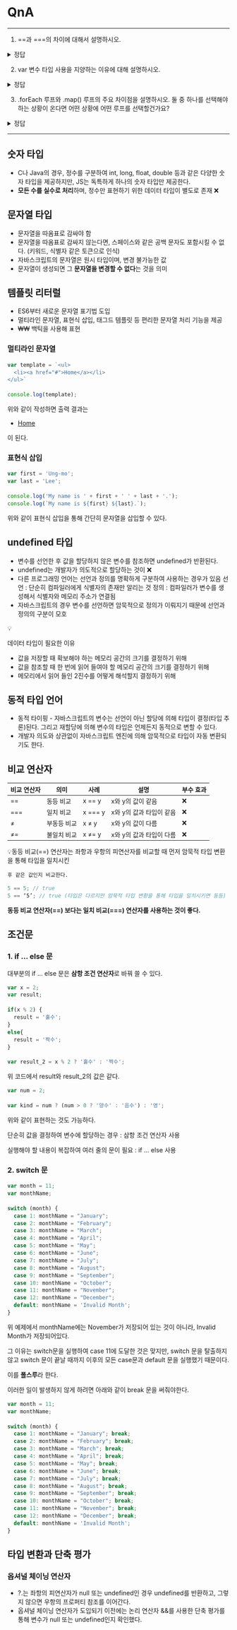 # QnA

---

1. ==과 ===의 차이에 대해서 설명하시오.
<details>
<summary>정답</summary>
    ==는 두 값이 동등한 지를 뜻합니다. "1" == 1 은 참이 됩니다. ===는 두 값이 일치한 지를 뜻합니다. "1" === 1는 거짓이 되고 1 === 1은 참이 됩니다. ===는 타입체크를 한다는 점에서 보안 유지에 도움이 됩니다.
</details>

2. var 변수 타입 사용을 지양하는 이유에 대해 설명하시오.
<details>
<summary>정답</summary>
    1. 같은 이름의 변수로 중복 선언이 가능하다.

```jsx
var url = 'https://velog.io/@wksh229'
console.log(url)

/* 아무튼 엄청나게 긴 코드의 여백*/

var url = 'https://www.google.com' // ??
console.log(url)
```

위 코드의 실행 결과를 예측해보자.

url 변수가 2번 선언되어서 에러가 발생할 수도 있지만, 의외로 실행은 잘된다.

**같은 이름의 변수가 2번이나 선언되었음에도 아무런 에러를 일으키지 않고 멀쩡히 작동한다.**

1. 나중에 선언된 변수가 호이스팅으로 인해 사용 가능하다.

```jsx
console.log(fruit)
var fruit = 'banana'
console.log(fruit)
```

위와 같이 변수를 선언하면 이전에 학습한 변수 호이스팅된다. 이와 같이 어떤 동작을 일으키는지 예측이 안되기 때문에 사용을 조심해야한다.

1. function scope라 같은 함수 내부에 있다면 선언 위치에 상관 없이 사용이 된다.

```jsx
function novar(){
  console.log(n)
  for(var n = 0; n < 5; n++){
    console.log(n)
  }
  console.log(n)
}

novar()
```

위 코드를 보면 n은 for문 내부에 선언되어 있으니 for문 밖에서 console.n은 오류가 날 것 같다.

하지만 위 코드를 실행시켜보면

![hyuunminn-image-1.png](./images/hyuunminn-image-1.png)

위와 같은 결과를 얻을 수 있다.

undefined까지는 그렇다고 쳐도 5가 출력이 된다.

**이것은 var이 block scope가 아닌, function scope단위 변수이기 때문이다.**

위 코드에서 n은 그나마 novar 함수 안에서 선언된 함수이다. 다른 경우를 살펴보자.

```jsx
for(var i = 0; i < 5; i++){
  console.log(i)
}
```

위와 같이 전역에 var을 선언해놓으면 var은 전역변수가 된다. i는 이제 프로그램이 종료되기 전까지 살아있게 된다.

```jsx
for(var i = 0; i < 5; i++){
  console.log(i)
}

function func1(){
  i++
}
```

만약 추가로 이런 함수가 작성된다면 결과를 예측하기 더욱 어려워지게 된다.

**그래서 쓰지말라고 합니다**
</details>

3. .forEach 루프와 .map() 루프의 주요 차이점을 설명하시오. 둘 중 하나를 선택해야 하는 상황이 온다면 어떤 상황에 어떤 루프를 선택할건가요?
<details>
<summary>정답</summary>
    일단 forEach와 map이 어떤 일을 하는지 알아보자.

📌 forEach

- 배열의 요소를 반복한다.
- 각 요소에 대해 콜백을 실행한다.
- 값을 반환하지 않는다.
    
    ```jsx
    const a = [1, 2, 3];
    const doubled = a.forEach((num, index) => {
      // num나 index로 무언가 합니다.
    });
    
    // doubled = undefined
    ```
    

📌 map

- 배열의 요소를 반복한다.
- 각 요소에서 함수를 호출하여 결과로 새 배열을 작성하여 각 요소를 새 요소에 매핑한다.
    
    ```jsx
    const a = [1, 2, 3];
    const doubled = a.map((num) => {
      return num * 2;
    });
    
    // doubled = [2, 4, 6]
    ```
    
    forEach와 map의 가장 큰 차이점은 **map이 새로운 배열을 반환**한다는 것이다.
    
    결과가 필요하지만 원본 배열을 변경하고 싶지않으면 map()을 사용하고, 단순히 배열을 반복할 필요가 있다면 forEach를 선택하는 것이 좋다.
</details>

---

## 숫자 타입

- C나 Java의 경우, 정수를 구분하여 int, long, float, double 등과 같은 다양한 숫자 타입을 제공하지만, JS는 독특하게 하나의 숫자 타입만 제공한다.
- **모든 수를 실수로 처리**하며, 정수만 표현하기 위한 데이터 타입이 별도로 존재 ❌

## 문자열 타입

- 문자열을 따옴표로 감싸야 함
- 문자열을 따옴표로 감싸지 않는다면, 스페이스와 같은 공백 문자도 포함시킬 수 없다. (키워드, 식별자 같은 토큰으로 인식)
- 자바스크립트의 문자열은 원시 타입이며, 변경 불가능한 값
- 문자열이 생성되면 그 **문자열을 변경할 수 없다**는 것을 의미

## 템플릿 리터럴

- ES6부터 새로운 문자열 표기법 도입
- 멀티라인 문자열, 표현식 삽입, 태그드 템플릿 등 편리한 문자열 처리 기능을 제공
- ₩₩ 백틱을 사용해 표현

### 멀티라인 문자열

```jsx
var template = `<ul>
  <li><a href="#">Home</a></li>
</ul>`

console.log(template);
```

위와 같이 작성하면 출력 결과는

<ul>
  <li><a href="#">Home</a></li>
</ul>

이 된다.

### 표현식 삽입

```jsx
var first = 'Ung-mo';
var last = 'Lee';

console.log('My name is ' + first + ' ' + last + '.');
console.log(`My name is ${first} ${last}.`);
```

위와 같이 표현식 삽입을 통해 간단히 문자열을 삽입할 수 있다.

## undefined 타입

- 변수를 선언한 후 값을 할당하지 않은 변수를 참조하면 undefined가 반환된다.
- undefined는 개발자가 의도적으로 할당하는 것이 ❌
- 다른 프로그래밍 언어는 선언과 정의를 명확하게 구분하여 사용하는 경우가 있음
선언 : 단순히 컴파일러에게 식별자의 존재만 알리는 것
정의 : 컴파일러가 변수를 생성해서 식별자와 메모리 주소가 연결됨
- 자바스크립트의 경우 변수를 선언하면 암묵적으로 정의가 이뤄지기 때문에 선언과 정의의 구분이 모호

<aside>
💡

데이터 타입이 필요한 이유

- 값을 저장할 때 확보해야 하는 메모리 공간의 크기를 결정하기 위해
- 값을 참조할 때 한 번에 읽어 들여야 할 메모리 공간의 크기를 결정하기 위해
- 메모리에서 읽어 들인 2진수를 어떻게 해석할지 결정하기 위해
</aside>

## 동적 타입 언어

- 동적 타이핑 - 자바스크립트의 변수는 선언이 아닌 할당에 의해 타입이 결정(타입 추론)된다. 그리고 재할당에 의해 변수의 타입은 언제든지 동적으로 변할 수 있다.
- 개발자 의도와 상관없이 자바스크립트 엔진에 의해 암묵적으로 타입이 자동 변환되기도 한다.

## 비교 연산자

| 비교 연산자 | 의미 | 사례 | 설명 | 부수 효과 |
| --- | --- | --- | --- | --- |
| == | 동등 비교 | x == y | x와 y의 값이 같음 | ❌ |
| === | 일치 비교 | x === y | x와 y의 값과 타입이 같음 | ❌ |
| ≠ | 부동등 비교 | x ≠ y | x와 y의 값이 다름 | ❌ |
| ≠= | 불일치 비교 | x ≠= y | x와 y의 값과 타입이 다름 | ❌ |

💡동등 비교(==) 연산자는 좌항과 우항의 피연산자를 비교할 때 먼저 암묵적 타입 변환을 통해 타입을 일치시킨    

    후 같은 값인지 비교한다.

```jsx
5 == 5; // true
5 == ‘5’; // true (타입은 다르지만 암묵적 타입 변환을 통해 타입을 일치시키면 동등)
```

**동등 비교 연산자(==) 보다는 일치 비교(===) 연산자를 사용하는 것이 좋다.**

## 조건문

### 1. if … else 문

대부분의 if … else 문은 **삼항 조건 연산자**로 바꿔 쓸 수 있다.

```jsx
var x = 2;
var result;

if(x % 2) {
  result = '홀수';
}
else{
  result = '짝수';
}

var result_2 = x % 2 ? '홀수' : '짝수';
```

위 코드에서 result와 result_2의 값은 같다.

```jsx
var num = 2;

var kind = num ? (num > 0 ? '양수' : '음수') : '영';
```

위와 같이 표현하는 것도 가능하다.

단순히 값을 결정하여 변수에 할당하는 경우 : 삼항 조건 연산자 사용

실행해야 할 내용이 복잡하여 여러 줄의 문이 필요 : if … else 사용

### 2. switch 문

```jsx
var month = 11;
var monthName;

switch (month) {
  case 1: monthName = "January";
  case 2: monthName = "February";
  case 3: monthName = "March";
  case 4: monthName = "April";
  case 5: monthName = "May";
  case 6: monthName = "June";
  case 7: monthName = "July";
  case 8: monthName = "August";
  case 9: monthName = "September";
  case 10: monthName = "October";
  case 11: monthName = "November";
  case 12: monthName = "December";
  default: monthName = 'Invalid Month';
}
```

위 예제에서 monthName에는 November가 저장되어 있는 것이 아니라, Invalid Month가 저장되어있다.

그 이유는 switch문을 실행하여 case 11에 도달한 것은 맞지만, switch 문을 탈출하지 않고 switch 문이 끝날 때까지 이후의 모든 case문과 default 문을 실행했기 때문이다.

이를 **폴스루**라 한다.

이러한 일이 발생하지 않게 하려면 아래와 같이 break 문을 써줘야한다.

```jsx
var month = 11;
var monthName;

switch (month) {
  case 1: monthName = "January"; break;
  case 2: monthName = "February"; break;
  case 3: monthName = "March"; break;
  case 4: monthName = "April"; break;
  case 5: monthName = "May"; break;
  case 6: monthName = "June"; break;
  case 7: monthName = "July"; break;
  case 8: monthName = "August"; break;
  case 9: monthName = "September"; break;
  case 10: monthName = "October"; break;
  case 11: monthName = "November"; break;
  case 12: monthName = "December"; break;
  default: monthName = 'Invalid Month';
}
```

## 타입 변환과 단축 평가

### 옵셔널 체이닝 연산자

- ?.는 좌항의 피연산자가 null 또는 undefined인 경우 undefined를 반환하고, 그렇지 않으면 우항의 프로퍼티 참조를 이어간다.
- 옵셔널 체이닝 연산자가 도입되기 이전에는 논리 연산자 &&를 사용한 단축 평가를 통해 변수가 null 또는 undefined인지 확인했다.